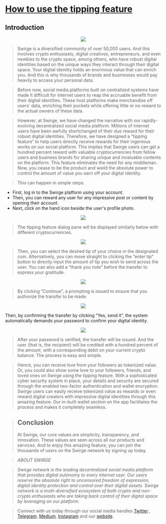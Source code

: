 # [How to use the tipping feature](https://swirgenetwork.medium.com/tipping-feature-e9224ac8575e)
## Introduction
<p align="center">
  <img src="https://miro.medium.com/max/1400/1*4Jv9vUkvznOtOVYRebqUUg.jpeg" />
</p>

> Swirge is a diversified community of over 50,000 users. And this involves crypto enthusiasts, digital creatives, entrepreneurs, and even newbies to the crypto space, among others, who have robust digital identities based on the unique ways they interact through their digital space. Your digital identity holds an enormous value that can enrich you. And this is why thousands of brands and businesses would pay heavily to access your personal data. 

> Before now, social media platforms built on centralized systems have made it difficult for internet users to reap the accruable benefit from their digital identities. These host platforms make merchandise off users’ data, enriching their pockets while offering little or no reward to the actual owners of these data.

> However, at Swirge, we have changed the narrative with our rapidly-evolving decentralized social media platform. Millions of internet users have been awfully shortchanged of their due reward for their robust digital identities. Therefore, we have designed a “tipping feature” to help users directly receive rewards for their ingenious works on our social platform. This implies that Swirge users can get a hundred percent reward with valuable cryptocurrencies from fellow users and business brands for sharing unique and invaluable contents on the platform. This feature eliminates the need for any middleman. Now, you cease to be the product and wield the absolute power to control the amount of value you earn off your digital identity.

> This can happen in simple steps.
- First, log in to the Swirge platform using your account. 
- Then, you can reward any user for any impressive post or content by opening their account. 
- Next, click on the hand icon beside the user's profile photo.

<p align="center">
  <img src="https://miro.medium.com/max/640/1*JsLhO3zYZmdGEAduXxgzGw.webp" />
</p>


> The tipping feature dialog pane will be displayed similarly below with different cryptocurrencies.

<p align="center">
  <img src="https://miro.medium.com/max/640/1*wPS24irV7SDNSM_gN64YKQ.webp" />
</p>


> Then, you can select the desired tip of your choice in the designated coin. Alternatively, you can move straight to clicking the “enter tip” button to directly input the amount of tip you wish to send across the user. You can also add a “thank you note” before the transfer to express your gratitude.

<p align="center">
  <img src="https://miro.medium.com/max/640/1*0VSLscuLKT3C5ICsIruaXQ.webp" />
</p>


> By clicking “Continue”, a prompting is issued to ensure that you authorize the transfer to be made.

<p align="center">
  <img src="https://miro.medium.com/max/640/1*AZM3-gFLLNzDxzoCPGCZOQ.webp" />
</p>

Then, by confirming the transfer by clicking “Yes, send it”, the system automatically demands your password to confirm your digital identity.

<p align="center">
  <img src="https://miro.medium.com/max/640/1*cM99snhE5L58wr5U8BuhDg.webp" />
</p>


> After your password is verified, the transfer will be issued. And the user (that is, the recipient) will be credited with a hundred percent of the amount, with a corresponding debit on your current crypto balance. The process is easy and simple.

> Hence, you can receive love from your followers as tokenized value. Or, you could also show some love to your followers, friends, and loved ones on Swirge using the tipping feature. With a sophisticated cyber security system in place, your details and security are secured through the enabled two-factor authentication and wallet encryption. Swirge users can easily receive tokenized value as rewards or even reward digital creators with impressive digital identities through this amazing feature. Our in-built wallet section on the app facilitates the process and makes it completely seamless.

> ## Conclusion
> At Swirge, our core values are simplicity, transparency, and innovation. These values are seen across all our products and services. And to enjoy this amazing feature, you can join the thousands of users on the Swirge network by signing up today.


>*ABOUT SWIRGE*

> *Swirge network is the leading decentralized social media platform that provides digital autonomy to every internet user. Our users reserve the absolute right to uncensored freedom of expression, digital identity protection and control over their digital assets. Swirge network is a multi-diversified ecosystem of both crypto and non-crypto enthusiasts who are taking back control of their digital space by leveraging on our platform.*

> Connect with us today through our social media handles [Twitter]() , [Telegram](), [Medium](), [Instagram]() and our [website]().
